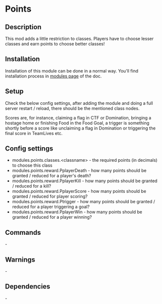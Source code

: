 # Points

## Description

This mod adds a little restriction to classes. Players have to choose lesser classes and earn points to choose better classes!

## Installation

Installation of this module can be done in a normal way. You'll find installation process in [modules page](../modules.md#installing-modules) of the doc.

## Setup

Check the below config settings, after adding the module and doing a full server restart / reload, there should be the mentioned class nodes.

Scores are, for instance, claiming a flag in CTF or Domination, bringing a hostage home or finishing Food in the Food Goal, a trigger is something shortly before a score like unclaiming a flag in Domination or triggering the final score in TeamLives etc.

## Config settings

- modules.points.classes.\<classname\> \- the required points (in decimals) to choose this class
- modules.points.reward.PplayerDeath \- how many points should be granted / reduced for a player's death?
- modules.points.reward.PplayerKill \- how many points should be granted / reduced for a kill?
- modules.points.reward.PplayerScore \- how many points should be granted / reduced for player scoring?
- modules.points.reward.Ptrigger \- how many points should be granted / reduced for a player triggering a goal?
- modules.points.reward.PplayerWin \- how many points should be granted / reduced for a player winning?

## Commands

\-

## Warnings

\-

## Dependencies

\-
